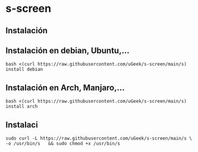 # s-screen

## Instalación






## Instalación en debian, Ubuntu,...

```
bash <(curl https://raw.githubusercontent.com/uGeek/s-screen/main/s) install debian
```

## Instalación en Arch, Manjaro,...

```
bash <(curl https://raw.githubusercontent.com/uGeek/s-screen/main/s) install arch
```

## Instalaci

```
sudo curl -L https://raw.githubusercontent.com/uGeek/s-screen/main/s \
-o /usr/bin/s	&& sudo	chmod +x /usr/bin/s
```
